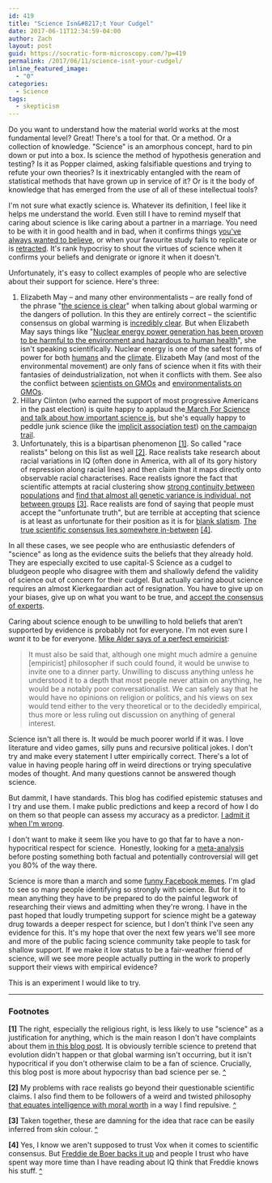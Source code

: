 ```yaml
---
id: 419
title: "Science Isn&#8217;t Your Cudgel"
date: 2017-06-11T12:34:59-04:00
author: Zach
layout: post
guid: https://socratic-form-microscopy.com/?p=419
permalink: /2017/06/11/science-isnt-your-cudgel/
inline_featured_image:
  - "0"
categories:
  - Science
tags:
  - skepticism
---
```


Do you want to understand how the material world works at the most fundamental level? Great! There's a tool for that. Or a method. Or a collection of knowledge. "Science" is an amorphous concept, hard to pin down or put into a box. Is science the method of hypothesis generation and testing? Is it as Popper claimed, asking falsifiable questions and trying to refute your own theories? Is it inextricably entangled with the ream of statistical methods that have grown up in service of it? Or is it the body of knowledge that has emerged from the use of all of these intellectual tools?

I'm not sure what exactly science is. Whatever its definition, I feel like it helps me understand the world. Even still I have to remind myself that caring about science is like caring about a partner in a marriage. You need to be with it in good health and in bad, when it confirms things <a href="http://onlinelibrary.wiley.com/doi/10.1111/j.1467-8543.2009.00723.x/abstract">you've always wanted to believe</a>, or when your favourite study fails to replicate or is <a href="http://retractionwatch.com/2014/07/18/the-camel-doesnt-have-two-humps-programming-aptitude-test-canned-for-overzealous-conclusion/">retracted</a>. It's rank hypocrisy to shout the virtues of science when it confirms your beliefs and denigrate or ignore it when it doesn't.

Unfortunately, it's easy to collect examples of people who are selective about their support for science. Here's three:

<ol>
 	<li>Elizabeth May – and many other environmentalists – are really fond of the phrase "<a href="https://twitter.com/ElizabethMay/status/854538884910170113">the science is clear</a>" when talking about global warming or the dangers of pollution. In this they are entirely correct – the scientific consensus on global warming is <a href="https://en.wikipedia.org/wiki/Scientific_opinion_on_climate_change">incredibly clear</a>. But when Elizabeth May says things like "<a href="http://elizabethmaymp.ca/get-involved/phase-out-nuclear-energy-facilities">Nuclear energy power generation has been proven to be harmful to the environment and hazardous to human health</a>", she isn't speaking scientifically. Nuclear energy is one of the safest forms of power for both <a href="https://www.forbes.com/sites/jamesconca/2012/06/10/energys-deathprint-a-price-always-paid/#1be2325709b7">humans</a> and the <a href="https://en.wikipedia.org/wiki/Life-cycle_greenhouse-gas_emissions_of_energy_sources">climate</a>. Elizabeth May (and most of the environmental movement) are only fans of science when it fits with their fantasies of deindustrialization, not when it conflicts with them. See also the conflict between <a href="https://www.ncbi.nlm.nih.gov/pmc/articles/PMC4218791/">scientists on GMOs</a> and <a href="https://www.greenparty.ca/en/policy/vision-green/economy/genetic-engineering">environmentalists on GMOs</a>.</li>
 	<li>Hillary Clinton (who earned the support of most progressive Americans in the past election) is quite happy to applaud the<a href="http://www.huffingtonpost.com/entry/hillary-clinton-science-march_us_58fc91d1e4b00fa7de14ff85"> March For Science and talk about how important science is</a>, but she's equally happy to peddle junk science (like the <a href="https://www.ncbi.nlm.nih.gov/pubmed/19449998">implicit association test</a>) <a href="https://www.washingtonpost.com/video/politics/clinton-on-implicit-bias-in-policing/2016/09/26/46e1e88c-8441-11e6-b57d-dd49277af02f_video.html">on the campaign trail</a>.</li>
 	<li>Unfortunately, this is a bipartisan phenomenon <a href="#science1" id="sciencetop1">[1]</a>. So called "race realists" belong on this list as well <a href="#science2" id="sciencetop2">[2]</a>. Race realists take research about racial variations in IQ (often done in America, with all of its gory history of repression along racial lines) and then claim that it maps directly onto observable racial characterises. Race realists ignore the fact that scientific attempts at racial clustering show <a href="https://en.wikipedia.org/wiki/Human_genetic_clustering#Criticism">strong continuity between populations</a> and <a href="https://web.stanford.edu/group/rosenberglab/papers/popstruct.pdf">find that almost all genetic variance is individual, not between groups</a> <a href="#science3" id="sciencetop3">[3]</a>. Race realists are fond of saying that people must accept the "unfortunate truth", but are terrible at accepting that science is at least as unfortunate for their position as it is for <a href="https://en.wikipedia.org/wiki/Tabula_rasa">blank slatism</a>. <a href="https://www.vox.com/the-big-idea/2017/5/18/15655638/charles-murray-race-iq-sam-harris-science-free-speech">The true scientific consensus lies somewhere in-between</a> <a href="#science4"  id="sciencetop4">[4]</a>.</li>
</ol>
In all these cases, we see people who are enthusiastic defenders of "science" as long as the evidence suits the beliefs that they already hold. They are especially excited to use capital-S Science as a cudgel to bludgeon people who disagree with them and shallowly defend the validity of science out of concern for their cudgel. But actually caring about science requires an almost Kierkegaardian act of resignation. You have to give up on your biases, give up on what you want to be true, and <a href="http://slatestarcodex.com/2017/04/17/learning-to-love-scientific-consensus/">accept the consensus of experts</a>.

Caring about science enough to be unwilling to hold beliefs that aren’t supported by evidence is probably not for everyone. I'm not even sure I <em>want</em> it to be for everyone. <a href="https://philosophynow.org/issues/46/Newtons_Flaming_Laser_Sword">Mike Alder says of a perfect empiricist</a>:

<blockquote>It must also be said that, although one might much admire a genuine [empiricist] philosopher if such could found, it would be unwise to invite one to a dinner party. Unwilling to discuss anything unless he understood it to a depth that most people never attain on anything, he would be a notably poor conversationalist. We can safely say that he would have no opinions on religion or politics, and his views on sex would tend either to the very theoretical or to the decidedly empirical, thus more or less ruling out discussion on anything of general interest.</blockquote>

Science isn't all there is. It would be much poorer world if it was. I love literature and video games, silly puns and recursive political jokes. I don't try and make every statement I utter empirically correct. There's a lot of value in having people haring off in weird directions or trying speculative modes of thought. And many questions cannot be answered though science.

But dammit, I have standards. This blog has codified epistemic statuses and I try and use them. I make public predictions and keep a record of how I do on them so that people can assess my accuracy as a predictor. <a href="#zach-is-wrong-anchor">I admit it when I'm wrong</a>.

I don't want to make it seem like you have to go that far to have a non-hypocritical respect for science.  Honestly, looking for a <a href="http://theincidentaleconomist.com/wordpress/healthcare-triage-meta-analysis/">meta-analysis</a> before posting something both factual and potentially controversial will get you 80% of the way there.

Science is more than a march and some <a href="https://www.facebook.com/IFeakingLoveScience/">funny Facebook memes</a>. I'm glad to see so many people identifying so strongly with science. But for it to mean anything they have to be prepared to do the painful legwork of researching their views and admitting when they're wrong. I have in the past hoped that loudly trumpeting support for science might be a gateway drug towards a deeper respect for science, but I don't think I've seen any evidence for this. It's my hope that over the next few years we'll see more and more of the public facing science community take people to task for shallow support. If we make it low status to be a fair-weather friend of science, will we see more people actually putting in the work to properly support their views with empirical evidence?

This is an experiment I would like to try.

---

<div class="footnotes" markdown="1">
<h3>Footnotes</h3>

<strong id="science1">[1]</strong> The right, especially the religious right, is less likely to use "science" as a justification for anything, which is the main reason I don't have complaints about them <u>in this blog post</u>. It is obviously terrible science to pretend that evolution didn't happen or that global warming isn't occurring, but it isn't hypocritical if you don't otherwise claim to be a fan of science. Crucially, this blog post is more about hypocrisy than bad science per se. <a href="#sciencetop1">^</a>

<strong id="science2">[2]</strong> My problems with race realists go beyond their questionable scientific claims. I also find them to be followers of a weird and twisted philosophy <a href="http://www.geneticshumanagency.org/ff/on-genes-as-inherent-merit/">that equates intelligence with moral worth</a> in a way I find repulsive. <a href="#sciencetop2">^</a>

<strong id="science3">[3]</strong> Taken together, these are damning for the idea that race can be easily inferred from skin colour. <a href="#sciencetop3">^</a>

<strong id="science4">[4]</strong> Yes, I know we aren't supposed to trust Vox when it comes to scientific consensus. But <a href="https://fredrikdeboer.com/2017/05/19/like-the-validity-of-intelligence-testing-the-heritability-of-intelligence-is-no-longer-scientifically-contentious/">Freddie de Boer backs it up</a> and people I trust who have spent way more time than I have reading about IQ think that Freddie knows his stuff. <a href="#sciencetop4">^</a>

</div>
